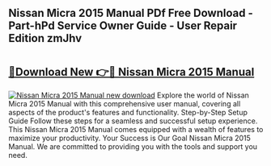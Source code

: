 ## Nissan Micra 2015 Manual PDf Free Download - Part-hPd Service Owner Guide - User Repair Edition zmJhv

# <h2><a href="http://cf20543.oget.top/?id=Nissan+Micra+2015+Manual">🔗Download New 👉🔴 Nissan Micra 2015 Manual</a></h2>

[![Nissan Micra 2015 Manual new download](https://i.imgur.com/5g1atiW.png)](http://cf20543.oget.top/?id=Nissan+Micra+2015+Manual)
Explore the world of Nissan Micra 2015 Manual with this comprehensive user manual, covering all aspects of the product's features and functionality. Step-by-Step Setup Guide Follow these steps for a seamless and successful setup experience. This Nissan Micra 2015 Manual comes equipped with a wealth of features to maximize your productivity. Your Success is Our Goal Nissan Micra 2015 Manual. We are committed to providing you with the tools and support you need.
